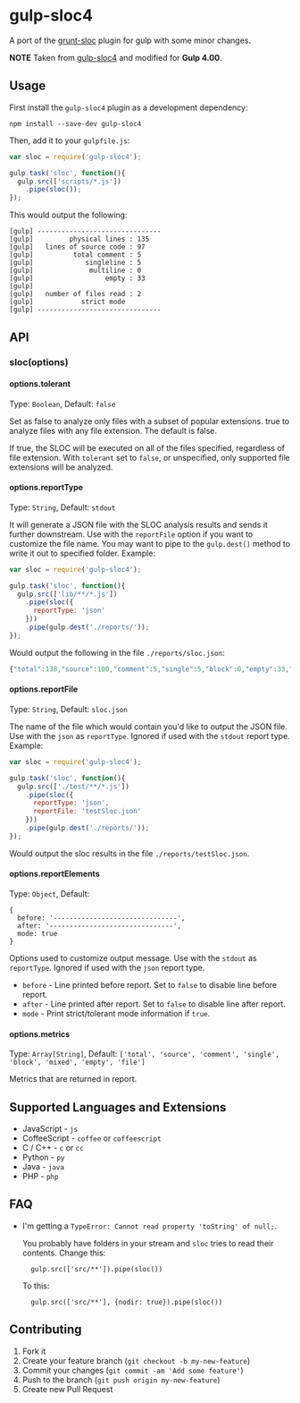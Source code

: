 gulp-sloc4
==========

A port of the [grunt-sloc](https://github.com/rhiokim/grunt-sloc) plugin for gulp with some minor changes.

**NOTE** Taken from [gulp-sloc4](https://github.com/pnarielwala/gulp-sloc4) and modified for **Gulp 4.00**.

## Usage

First install the `gulp-sloc4` plugin as a development dependency:

```shell
npm install --save-dev gulp-sloc4
```

Then, add it to your `gulpfile.js`:

```javascript
var sloc = require('gulp-sloc4');

gulp.task('sloc', function(){
  gulp.src(['scripts/*.js'])
    .pipe(sloc());
});
```

This would output the following:

```shell
[gulp] -------------------------------
[gulp]         physical lines : 135
[gulp]   lines of source code : 97
[gulp]          total comment : 5
[gulp]             singleline : 5
[gulp]              multiline : 0
[gulp]                  empty : 33
[gulp]
[gulp]   number of files read : 2
[gulp]            strict mode
[gulp] -------------------------------
```

## API

### sloc(options)

#### options.tolerant
Type: `Boolean`, Default: `false`

Set as false to analyze only files with a subset of popular extensions. true to analyze files with any file extension. The default is false.

If true, the SLOC will be executed on all of the files specified, regardless of file extension. With `tolerant` set to `false`, or unspecified, only supported file extensions will be analyzed.

#### options.reportType
Type: `String`, Default: `stdout`

It will generate a JSON file with the SLOC analysis results and sends it further downstream. Use with the `reportFile` option if you want to customize the file name. You may want to pipe to the `gulp.dest()` method to write it out to specified folder. Example:

```javascript
var sloc = require('gulp-sloc4');

gulp.task('sloc', function(){
  gulp.src(['lib/**/*.js'])
    .pipe(sloc({
      reportType: 'json'
    }))
    .pipe(gulp.dest('./reports/'));
});
```

Would output the following in the file `./reports/sloc.json`:

``` js
{"total":138,"source":100,"comment":5,"single":5,"block":0,"empty":33,"file":2}
```

#### options.reportFile
Type: `String`, Default: `sloc.json`

 The name of the file which would contain you'd like to output the JSON file. Use with the `json` as `reportType`. Ignored if used with the `stdout` report type. Example:

``` js
var sloc = require('gulp-sloc4');

gulp.task('sloc', function(){
  gulp.src(['./test/**/*.js'])
    .pipe(sloc({
      reportType: 'json',
      reportFile: 'testSloc.json'
    }))
    .pipe(gulp.dest('./reports/'));
});
```

Would output the sloc results in the file `./reports/testSloc.json`.

#### options.reportElements
Type: `Object`, Default:
```
{
  before: '-------------------------------',
  after: '-------------------------------',
  mode: true
}
```

Options used to customize output message. Use with the `stdout` as `reportType`. Ignored if used with the `json` report type.

- `before` - Line printed before report. Set to `false` to disable line before report.
- `after` - Line printed after report. Set to `false` to disable line after report.
- `mode` - Print strict/tolerant mode information if `true`.

#### options.metrics
Type: `Array[String]`, Default: `['total', 'source', 'comment', 'single', 'block', 'mixed', 'empty', 'file']`

Metrics that are returned in report.  

## Supported Languages and Extensions

- JavaScript - `js`
- CoffeeScript - `coffee` or `coffeescript`
- C / C++ - `c` or `cc`
- Python - `py`
- Java - `java`
- PHP - `php`

## FAQ

- I'm getting a `TypeError: Cannot read property 'toString' of null;`.

    You probably have folders in your stream and `sloc` tries to read their contents. Change this:

        gulp.src(['src/**']).pipe(sloc())

    To this:

        gulp.src(['src/**'], {nodir: true}).pipe(sloc())

## Contributing

1. Fork it
2. Create your feature branch (`git checkout -b my-new-feature`)
3. Commit your changes (`git commit -am 'Add some feature'`)
4. Push to the branch (`git push origin my-new-feature`)
5. Create new Pull Request
